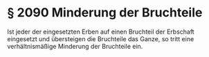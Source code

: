 # § 2090 Minderung der Bruchteile
Ist jeder der eingesetzten Erben auf einen Bruchteil der Erbschaft eingesetzt und übersteigen die Bruchteile das Ganze, so tritt eine verhältnismäßige Minderung der Bruchteile ein.
